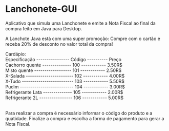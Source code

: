 # Lanchonete-GUI

Aplicativo que simula uma Lanchonete e emite a Nota Fiscal ao final da compra feito em Java para Desktop.

A Lanchote Java está com uma super promoção: Compre com o cartão e receba 20% de desconto no valor total da compra!

Cardápio: <br />
Especificação ---------------- Código ---------- Preço <br />
 Cachorro quente -------------- 100 ------------ 3.50R$ <br />
 Misto quente ------------------ 101 ------------ 2.50R$ <br />
 X-Salada ----------------------- 102 ------------ 4.00R$ <br />
 X-Tudo ------------------------- 103 ------------ 5.50R$ <br />
 Pudim -------------------------- 104 ------------ 3.00R$ <br /> 
 Refrigerante Lata -------------- 105 ------------ 2.00R$ <br />
 Refrigerante 2L ---------------- 106 ------------ 5.00R$ <br />
  <br />


Para realizar a compra é necessário informar o código do produto e a quatidade.
Finalize a compra e escolha a forma de pagamento para gerar a Nota Fiscal.
